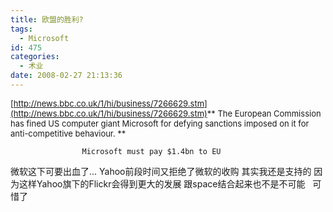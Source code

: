 ```yaml
---
title: 欧盟的胜利?
tags:
  - Microsoft
id: 475
categories:
  - 术业
date: 2008-02-27 21:13:36
---
```


<font size="2">[http://news.bbc.co.uk/1/hi/business/7266629.stm](http://news.bbc.co.uk/1/hi/business/7266629.stm)**
The European Commission has fined US computer giant
Microsoft for defying sanctions imposed on it for anti-competitive
behaviour.
**</font>

					Microsoft must pay $1.4bn to EU
微软这下可要出血了...
Yahoo前段时间又拒绝了微软的收购
其实我还是支持的 因为这样Yahoo旗下的Flickr会得到更大的发展
跟space结合起来也不是不可能 &nbsp; 可惜了
&nbsp;